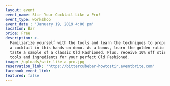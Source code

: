 ```yaml
---
layout: event
event_name: Stir Your Cocktail Like a Pro!
event_type: workshop
event_date_: 'January 19, 2019 4:00 pm'
location: Bar
price: Free
description: >-
  Familiarize yourself with the tools and learn the techniques to properly stir
  a cocktail in this hands-on demo. As a bonus, learn the golden ratio for and
  taste a sample of a classic Old Fashioned. Plus, receive 10% off stirring
  tools and ingredients for your perfect Old Fashioned.
image: /uploads/stir-like-a-pro.jpg
reservation_link: 'https://bittercubebar-howtostir.eventbrite.com'
facebook_event_link:
featured: false
---
```


